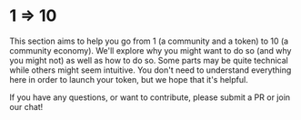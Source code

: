 # 1 => 10

This section aims to help you go from 1 (a community and a token) to 10 (a community economy). We'll explore why you might want to do so (and why you might not) as well as how to do so. Some parts may be quite technical while others might seem intuitive. You don't need to understand everything here in order to launch your token, but we hope that it's helpful.

If you have any questions, or want to contribute, please submit a PR or join our chat!
